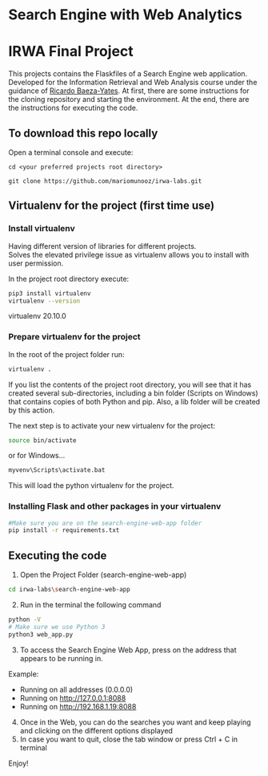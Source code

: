 # Search Engine with Web Analytics
# IRWA Final Project

This projects contains the  Flaskfiles of a Search Engine web application.
Developed for the Information Retrieval and Web Analysis course under the guidance of [Ricardo Baeza-Yates](https://users.dcc.uchile.cl/~rbaeza/index.html).
At first, there are some instructions for the cloning repository and starting the
environment. At the end, there are the instructions for executing the code.

## To download this repo locally

Open a terminal console and execute:

```
cd <your preferred projects root directory>

git clone https://github.com/mariomunooz/irwa-labs.git
```


## Virtualenv for the project (first time use)
### Install virtualenv
Having different version of libraries for different projects.  
Solves the elevated privilege issue as virtualenv allows you to install with user permission.

In the project root directory execute:
```bash
pip3 install virtualenv
virtualenv --version
```
virtualenv 20.10.0

### Prepare virtualenv for the project
In the root of the project folder run:
```bash
virtualenv .
```

If you list the contents of the project root directory, you will see that it has created several sub-directories, including a bin folder (Scripts on Windows) that contains copies of both Python and pip. Also, a lib folder will be created by this action.

The next step is to activate your new virtualenv for the project:

```bash
source bin/activate
```

or for Windows...
```cmd
myvenv\Scripts\activate.bat
```

This will load the python virtualenv for the project.

### Installing Flask and other packages in your virtualenv
```bash
#Make sure you are on the search-engine-web-app folder
pip install -r requirements.txt
```


## Executing the code
1. Open the Project Folder (search-engine-web-app)
```bash
cd irwa-labs\search-engine-web-app
```
2. Run in the terminal the following command
```bash
python -V
# Make sure we use Python 3
python3 web_app.py
```
3. To access the Search Engine Web App, press on the address that appears to be running in.

Example:
 * Running on all addresses (0.0.0.0)
 * Running on http://127.0.0.1:8088
 * Running on http://192.168.1.19:8088

4. Once in the Web, you can do the searches you want and keep playing and clicking on the different options displayed
5. In case you want to quit, close the tab window or press Ctrl + C in terminal

Enjoy!




